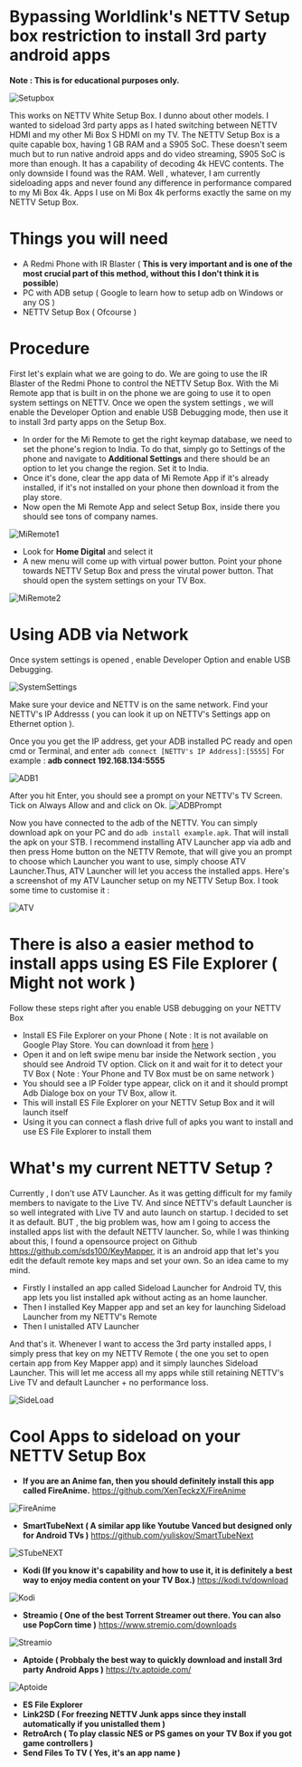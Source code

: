 # Bypassing Worldlink's NETTV Setup box restriction to install 3rd party android apps
**Note : This is for educational purposes only.**

![Setupbox](/setupbox.jpg)

This works on NETTV White Setup Box. I dunno about other models. I wanted to sideload 3rd party apps as I hated switching between NETTV HDMI and my other Mi Box S HDMI on my TV. The NETTV Setup Box is a quite capable box, having 1 GB RAM and a S905 SoC. These doesn't seem much but to run native android apps and do video streaming, S905 SoC is more than enough. It has a capability of decoding 4k HEVC contents. The only downside I found was the RAM. Well , whatever, I am currently sideloading apps and never found any difference in performance compared to my Mi Box 4k. Apps I use on Mi Box 4k performs exactly the same on my NETTV Setup Box. 

# Things you will need
* A Redmi Phone with IR Blaster ( **This is very important and is one of the most crucial part of this method, without this I don't think it is possible**)
* PC with ADB setup ( Google to learn how to setup adb on Windows or any OS )
* NETTV Setup Box ( Ofcourse )

# Procedure
First let's explain what we are going to do. We are going to use the IR Blaster of the Redmi Phone to control the NETTV Setup Box. With the Mi Remote app that is built in on the phone we are going to use it to open system settings on NETTV. Once we open the system settings , we will enable the Developer Option and enable USB Debugging mode, then use it to install 3rd party apps on the Setup Box.

* In order for the Mi Remote to get the right keymap database, we need to set the phone's region to India. To do that, simply go to Settings of the phone and navigate to **Additional Settings** and there should be an option to let you change the region. Set it to India. 
* Once it's done, clear the app data of Mi Remote App if it's already installed, if it's not installed on your phone then download it from the play store.
* Now open the Mi Remote App and select Setup Box, inside there you should see tons of company names. 

![MiRemote1](/miremote1.png)

* Look for **Home Digital** and select it
* A new menu will come up with virtual power button. Point your phone towards NETTV Setup Box and press the virutal power button. That should open the system settings on your TV Box.

![MiRemote2](/miremote2.png)

# Using ADB via Network
Once system settings is opened , enable Developer Option and enable USB Debugging.

![SystemSettings](/systemsettings.jpg)

Make sure your device and NETTV is on the same network. Find your NETTV's IP Addresss ( you can look it up on NETTV's Settings app on Ethernet option ).

Once you you get the IP address, get your ADB installed PC ready and open cmd or Terminal, and enter ``adb connect [NETTV's IP Address]:[5555]``
For example : **adb connect 192.168.134:5555**

![ADB1](/adbcmd.jpg)

After you hit Enter, you should see a prompt on your NETTV's TV Screen. Tick on Always Allow and and click on Ok.
![ADBPrompt](/adbpromt.jpg)

Now you have connected to the adb of the NETTV. You can simply download apk on your PC and do ``adb install example.apk``. That will install the apk on your STB. I recommend installing ATV Launcher app via adb and then press Home button on the NETTV Remote, that will give you an prompt to choose which Launcher you want to use, simply choose ATV Launcher.Thus, ATV Launcher will let you access the installed apps. 
Here's a screenshot of my ATV Launcher setup on my NETTV Setup Box. I took some time to customise it :

![ATV](/atv.png)

# There is also a easier method to install apps using ES File Explorer ( Might not work )

Follow these steps right after you enable USB debugging on your NETTV Box
* Install ES File Explorer on your Phone ( Note : It is not available on Google Play Store. You can download it from [here](https://es-file-explorer.en.uptodown.com/android) )
* Open it and on left swipe menu bar inside the Network section , you should see Android TV option. Click on it and wait for it to detect your TV Box ( Note : Your Phone and TV Box must be on same network )
* You should see a IP Folder type appear, click on it and it should prompt Adb Dialoge box on your TV Box, allow it.
* This will install ES File Explorer on your NETTV Setup Box and it will launch itself
* Using it you can connect a flash drive full of apks you want to install and use ES File Explorer to install them

# What's my current NETTV Setup ?

Currently , I don't use ATV Launcher. As it was getting difficult for my family members to navigate to the Live TV. And since NETTV's default Launcher is so well integrated with Live TV and auto launch on startup. I decided to set it as default. BUT , the big problem was, how am I going to access the installed apps list with the default NETTV launcher. So, while I was thinking about this, I found a opensource project on Github https://github.com/sds100/KeyMapper, it is an android app that let's you edit the default remote key maps and set your own. So an idea came to my mind. 
* Firstly I installed an app called Sideload Launcher for Android TV, this app lets you list installed apk without acting as an home launcher. 
* Then I installed Key Mapper app and set an key for launching Sideload Launcher from my NETTV's Remote
* Then I unistalled ATV Launcher 

And that's it. Whenever I want to access the 3rd party installed apps, I simply press that key on my NETTV Remote ( the one you set to open certain app from Key Mapper app) and it simply launches Sideload Launcher. This will let me access all my apps while still retaining NETTV's Live TV and default Launcher + no performance loss.

![SideLoad](/sideload.png)

# Cool Apps to sideload on your NETTV Setup Box

* **If you are an Anime fan, then you should definitely install this app called FireAnime.** https://github.com/XenTeckzX/FireAnime

![FireAnime](/fireanime.png)

* **SmartTubeNext ( A similar app like Youtube Vanced but designed only for Android TVs )** https://github.com/yuliskov/SmartTubeNext

![STubeNEXT](/stube.png)

* **Kodi (If you know it's capability and how to use it, it is definitely a best way to enjoy media content on your TV Box.)** https://kodi.tv/download

![Kodi](/kodi.png)

* **Streamio ( One of the best Torrent Streamer out there. You can also use PopCorn time )** https://www.stremio.com/downloads

![Streamio](/streamio.png)

* **Aptoide ( Probbaly the best way to quickly download and install 3rd party Android Apps )** https://tv.aptoide.com/

![Aptoide](/aptoide.png)

 * **ES File Explorer**
 * **Link2SD ( For freezing NETTV Junk apps since they install automatically if you unistalled them )**
 * **RetroArch ( To play classic NES or PS games on your TV Box if you got game controllers )**
 * **Send Files To TV ( Yes, it's an app name )**
 

